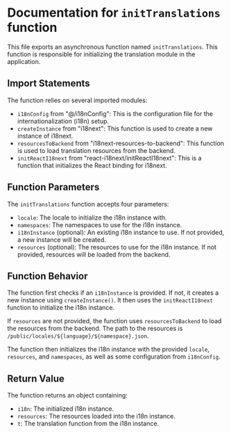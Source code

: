 # Documentation for `initTranslations` function

This file exports an asynchronous function named `initTranslations`. This function is responsible for initializing the translation module in the application.

## Import Statements

The function relies on several imported modules:

- `i18nConfig` from "@/i18nConfig": This is the configuration file for the internationalization (i18n) setup.
- `createInstance` from "i18next": This function is used to create a new instance of i18next.
- `resourcesToBackend` from "i18next-resources-to-backend": This function is used to load translation resources from the backend.
- `initReactI18next` from "react-i18next/initReactI18next": This is a function that initializes the React binding for i18next.

## Function Parameters

The `initTranslations` function accepts four parameters:

- `locale`: The locale to initialize the i18n instance with.
- `namespaces`: The namespaces to use for the i18n instance.
- `i18nInstance` (optional): An existing i18n instance to use. If not provided, a new instance will be created.
- `resources` (optional): The resources to use for the i18n instance. If not provided, resources will be loaded from the backend.

## Function Behavior

The function first checks if an `i18nInstance` is provided. If not, it creates a new instance using `createInstance()`. It then uses the `initReactI18next` function to initialize the i18n instance.

If `resources` are not provided, the function uses `resourcesToBackend` to load the resources from the backend. The path to the resources is `/public/locales/${language}/${namespace}.json`.

The function then initializes the i18n instance with the provided `locale`, `resources`, and `namespaces`, as well as some configuration from `i18nConfig`.

## Return Value

The function returns an object containing:

- `i18n`: The initialized i18n instance.
- `resources`: The resources loaded into the i18n instance.
- `t`: The translation function from the i18n instance.